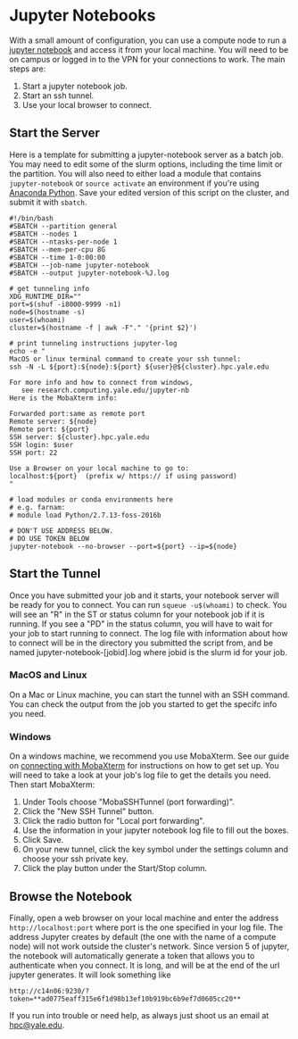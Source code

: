 # Jupyter Notebooks

With a small amount of configuration, you can use a compute node to run a [jupyter notebook](https://jupyter-notebook.readthedocs.io/en/stable/) and access it from your local machine. You will need to be on campus or logged in to the VPN for your connections to work. The main steps are:

1. Start a jupyter notebook job.
1. Start an ssh tunnel.
1. Use your local browser to connect.

## Start the Server

Here is a template for submitting a jupyter-notebook server as a batch job. You may need to edit some of the slurm options, including the time limit or the partition. You will also need to either load a module that contains `jupyter-notebook` or `source activate` an environment if you're using [Anaconda Python](/clusters-at-yale/applications/guides/conda). Save your edited version of this script on the cluster, and submit it with `sbatch`.

```
#!/bin/bash
#SBATCH --partition general
#SBATCH --nodes 1
#SBATCH --ntasks-per-node 1
#SBATCH --mem-per-cpu 8G
#SBATCH --time 1-0:00:00
#SBATCH --job-name jupyter-notebook
#SBATCH --output jupyter-notebook-%J.log

# get tunneling info
XDG_RUNTIME_DIR=""
port=$(shuf -i8000-9999 -n1)
node=$(hostname -s)
user=$(whoami)
cluster=$(hostname -f | awk -F"." '{print $2}')

# print tunneling instructions jupyter-log
echo -e "
MacOS or linux terminal command to create your ssh tunnel:
ssh -N -L ${port}:${node}:${port} ${user}@${cluster}.hpc.yale.edu

For more info and how to connect from windows,
   see research.computing.yale.edu/jupyter-nb
Here is the MobaXterm info:

Forwarded port:same as remote port
Remote server: ${node}
Remote port: ${port}
SSH server: ${cluster}.hpc.yale.edu
SSH login: $user
SSH port: 22

Use a Browser on your local machine to go to:
localhost:${port}  (prefix w/ https:// if using password)
"

# load modules or conda environments here
# e.g. farnam:
# module load Python/2.7.13-foss-2016b

# DON'T USE ADDRESS BELOW.
# DO USE TOKEN BELOW
jupyter-notebook --no-browser --port=${port} --ip=${node}

```

## Start the Tunnel

Once you have submitted your job and it starts, your notebook server will be ready for you to connect. You can run `squeue -u$(whoami)` to check. You will see an "R" in the ST or status column for your notebook job if it is running. If you see a "PD" in the status column, you will have to wait for your job to start running to connect. The log file with information about how to connect will be in the directory you submitted the script from, and be named jupyter-notebook-[jobid].log where jobid is the slurm id for your job.

### MacOS and Linux

On a Mac or Linux machine, you can start the tunnel with an SSH command. You can check the output from the job you started to get the specifc info you need.

### Windows

On a windows machine, we recommend you use MobaXterm. See our guide on [connecting with MobaXterm](/clusters-at-yale/access) for instructions on how to get set up. You will need to take a look at your job's log file to get the details you need. Then start MobaXterm:

1. Under Tools choose "MobaSSHTunnel (port forwarding)".
1. Click the "New SSH Tunnel" button.
1. Click the radio button for "Local port forwarding".
1. Use the information in your jupyter notebook log file to fill out the boxes.
1. Click Save.
1. On your new tunnel, click the key symbol under the settings column and choose your ssh private key.
1. Click the play button under the Start/Stop column.

## Browse the Notebook

Finally, open a web browser on your local machine and enter the address `http://localhost:port` where port is the one specified in your log file. The address Jupyter creates by default (the one with the name of a compute node) will not work outside the cluster's network. Since version 5 of jupyter, the notebook will automatically generate a token that allows you to authenticate when you connect. It is long, and will be at the end of the url jupyter generates. It will look something like

`http://c14n06:9230/?token=**ad0775eaff315e6f1d98b13ef10b919bc6b9ef7d0605cc20**`

If you run into trouble or need help, as always just shoot us an email at [hpc@yale.edu](mailto:hpc@yale.edu).